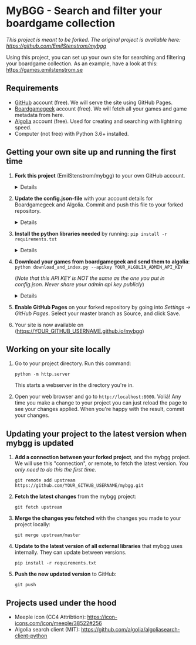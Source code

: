 # MyBGG - Search and filter your boardgame collection

_This project is meant to be forked. The original project is available here: https://github.com/EmilStenstrom/mybgg_

Using this project, you can set up your own site for searching and filtering your boardgame collection. As an example, have a look at this: https://games.emilstenstrom.se

## Requirements

* [GitHub](https://github.com) account (free). We will serve the site using GitHub Pages.
* [Boardgamegeek](https://boardgamegeek.com) account (free). We will fetch all your games and game metadata from here.
* [Algolia](https://algolia.com) account (free). Used for creating and searching with lightning speed.
* Computer (not free) with Python 3.6+ installed.

## Getting your own site up and running the first time

1. **Fork this project** (EmilStenstrom/mybgg) to your own GitHub account.
   <details>
      <summary>Details</summary>
      Forking a project is pretty much copying it to your own GitHub account. On the top of this page, to the right, is a button called Fork. Click it and accept all the defaults. You now have a copy of this project you can make changes to.
   </details>

2. **Update the config.json-file** with your account details for Boardgamegeek and Algolia. Commit and push this file to your forked repository.
   <details>
      <summary>Details</summary>

      * To change a file in your project, you first need to get it working on your computer. You get it from GitHub to your computer by cloning it. Go to your forked project, and find the green "Clone or download"-button. If you know how Git works, you can clone it by typing `git clone YOUR_GIT_URL`. Otherwise downloading the zip-file, and unzipping it to a directory works fine too.
      * Now go into the directory that you just created, and edit the file called config.json.

      ```js
      {
          "project": {
              "name": "mybgg",  // This is the name of your project. You can leave it as it is.
              "title": ""  // This is the page title. If you leave this empty, a title will be
                           // created from your BGG username.
          },
          "boardgamegeek": {
              "user_name": "YOUR_BGG_USERNAME",  // The username on boardgamegeek that has your games
              "extra_params": {
                  "own": 1  // Here's the query that will be sent to BGG to get your games. A full list
                            // of options can be found here:
                            // https://lcosmin.github.io/boardgamegeek/modules.html#boardgamegeek.api.BGGClient.collection
              }
          },
          "algolia": {
              "app_id": "YOUR_APP_ID",  // Your Algolia APP ID. When logged in, look at the top of the
                                        // page which says: APPS > YOUR_ID_HERE
              "api_key_search_only": "YOUR_PUBLIC_API_KEY",  // Click "API Keys" in the menu to the left.
                                                             // Use the "Search-Only API Key"!
              "index_name": "YOUR_INDEX_NAME"  // All your games will be stored in something called an "index".
                                               // You can create and index by going to "Indices" in the menu to the left.
                                               // Click to create a new index, and give it a name. Put the name you choose here.
          }
      }
      ```

      * Your're all set. If you cloned your project from github, you can commit your change my typing:

      ```
      git commit -m "Update config.json"
      git push
      ```
   </details>

3. **Install the python libraries needed** by running:
   ```pip install -r requirements.txt```

   <details>
      <summary>Details</summary>

      * This step requires that you have (at least) Python 3.6 installed. You can download it from https://python.org if you need to.
      * The installer installs a command called "pip", that allows you to install libraries from the internet. It could be called "pip3.6" instead, so try typing that instead of pip if you don't get it working.
      * The mybgg project comes with a requirements.txt file, that specifies which version of things it needs. So go to the project, and type the above command there. Everything you need should be installed.
   </details>

4. **Download your games from boardgamegeek and send them to algolia**:
   ```python download_and_index.py --apikey YOUR_ALGOLIA_ADMIN_API_KEY```

   (_Note that this API KEY is NOT the same as the one you put in config.json. Never share your admin api key publicly_)

   <details>
      <summary>Details</summary>

      * This step requires that you have (at least) Python 3.6 installed. You can download it from https://python.org if you need to.
      * Python could be installed as either "python", or "python3.6". Try the other version if the first doesn't work for you. You'll probably get "Invalid syntax"-errors if you run the script with the wrong version.
      * The Algolia API key needed here can be found under the "API Keys" menu option, when logged in to Algolias dashboard. Pick the one called "Admin API Key", since this one will need permission to add games to your index. Never share this key publicly, since it can be used to delete your whole search index. Don't commit it to your project!
      * Running this command might give strange errors from time to time. It seems the boardgamegeek API is somewhat shaking. Just trying to run the command again usually works. If you get other errors, please post an issue here: https://github.com/EmilStenstrom/mybgg/issues
   </details>

5. **Enable GitHub Pages** on your forked repository by going into _Settings ->
GitHub Pages_. Select your master branch as Source, and click Save.

6. Your site is now available on (https://YOUR_GITHUB_USERNAME.github.io/mybgg)

## Working on your site locally

1. Go to your project directory. Run this command:

    ```python -m http.server```

    This starts a webserver in the directory you're in.

2. Open your web browser and go to `http://localhost:8000`. Voliá! Any time you make a change to your project you can just reload the page to see your changes applied. When you're happy with the result, commit your changes.

## Updating your project to the latest version when mybgg is updated

1. **Add a connection between your forked project**, and the mybgg project. We will use this "connection", or remote, to fetch the latest version. _You only need to do this the first time_.

   ```
   git remote add upstream https://github.com/YOUR_GITHUB_USERNAME/mybgg.git
   ```

2. **Fetch the latest changes** from the mybgg project:

   ```
   git fetch upstream
   ```

3. **Merge the changes you fetched** with the changes you made to your project locally:

   ```
   git merge upstream/master
   ```

4. **Update to the latest version of all external libraries** that mybgg uses internally. They can update between versions.

   ```
   pip install -r requirements.txt
   ```


5. **Push the new updated version** to GitHub:

   ```
   git push
   ```

## Projects used under the hood

* Meeple icon (CC4 Attribtion): https://icon-icons.com/icon/meeple/38522#256
* Algolia search client (MIT): https://github.com/algolia/algoliasearch-client-python
